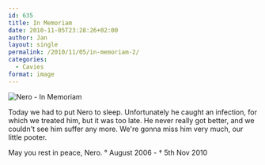```yaml
---
id: 635
title: In Memoriam
date: 2010-11-05T23:28:26+02:00
author: Jan
layout: single
permalink: /2010/11/05/in-memoriam-2/
categories:
  - Cavies
format: image
---
```

![Nero - In Memoriam](/assets/images/2010/11/Nero_Memories_1000-me.jpg "Nero - In Memoriam")

Today we had to put Nero to sleep. Unfortunately he caught an infection, for which we treated him, but it was too late. He never really got better, and we couldn't see him suffer any more. We're gonna miss him very much, our little pooter.

May you rest in peace, Nero. &deg; August 2006 - &#8224; 5th Nov 2010